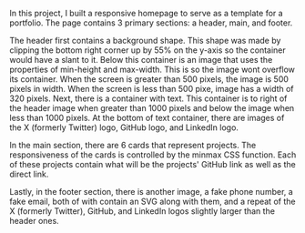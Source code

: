 In this project, I built a responsive homepage to serve as a template for a portfolio. The page contains 3 primary sections: a header, main, and footer.

The header first contains a background shape. This shape was made by clipping the bottom right corner up by 55% on the y-axis so the container would have a slant to it. Below this container is an image that uses the properties of min-height and max-width. This is so the image wont overflow its container. When the screen is greater than 500 pixels, the image is 500 pixels in width. When the screen is less than 500 pixe, image has a width of 320 pixels. Next, there is a container with text. This container is to right of the header image when greater than 1000 pixels and below the image when less than 1000 pixels. At the bottom of text container, there are images of the X (formerly Twitter) logo, GitHub logo, and LinkedIn logo.

In the main section, there are 6 cards that represent projects. The responsiveness of the cards is controlled by the minmax CSS function. Each of these projects contain what will be the projects' GitHub link as well as the direct link. 


Lastly, in the footer section, there is another image, a fake phone number, a fake email, both of with contain an SVG along with them, and a repeat of the X (formerly Twitter), GitHub, and LinkedIn logos slightly larger than the header ones. 